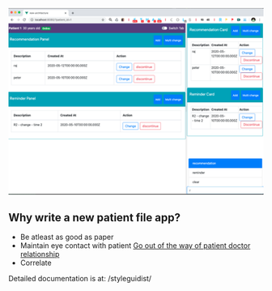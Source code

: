 ![patient file](./docs/patient-file.png)

## Why write a new patient file app?

* Be atleast as good as paper
* Maintain eye contact with patient
    [Go out of the way of patient doctor relationship](https://khn.org/news/death-by-a-thousand-clicks/)
* Correlate 

Detailed documentation is at: /styleguidist/